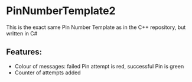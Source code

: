 # PinNumberTemplate2
This is the exact same Pin Number Template as in the C++ repository, but written in C#
## Features:
* Colour of messages: failed Pin attempt is red, successful Pin is green
* Counter of attempts added
